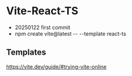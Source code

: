 # Vite-React-TS 

- 20250122 first commit
- npm create vite@latest <project-name> -- --template react-ts

## Templates
https://vite.dev/guide/#trying-vite-online

